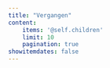 ```yaml
---
title: "Vergangen"
content:
    items: '@self.children'
    limit: 10
    pagination: true
showitemdates: false
---
```

